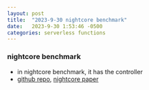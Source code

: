 ```yaml
---
layout: post
title:  "2023-9-30 nightcore benchmark"
date:   2023-9-30 1:53:46 -0500
categories: serverless functions
---
```

### nightcore benchmark
- in nightcore benchmark, it has the controller
- [github repo](https://github.com/ut-osa/nightcore-benchmarks/tree/master), [nightcore paper](https://www.cs.utexas.edu/users/witchel/pubs/jia21asplos-nightcore.pdf)
